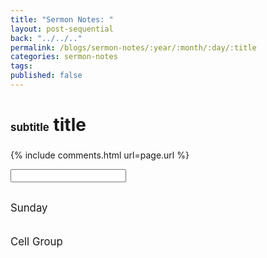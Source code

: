 ```yaml
---
title: "Sermon Notes: "
layout: post-sequential
back: "../../.."
permalink: /blogs/sermon-notes/:year/:month/:day/:title
categories: sermon-notes
tags: 
published: false
---
```

# <span style="font-size:60%;">subtitle</span> title

### <span class="timestamp"></span>



<!--
<span class='disable-selection' ondblclick="this.innerHTML=''">&lt;<b>REDACTED</b>&gt;</span>
-->
{% include comments.html url=page.url %}

<input id="password-input" type="password" class="text-secret" onkeyup="unlock()" autocomplete="off">

<span class="disable-selection" id="truth" style="display:block;"><br><span style="font-size:120%;">Sunday</span><br> <br><br><span style="font-size:120%;">Cell Group</span><br> </span>
